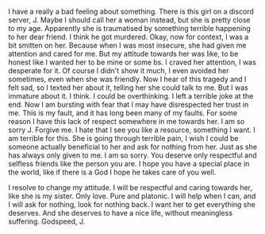 I have a really a bad feeling about something. There is this girl on a discord server, J. Maybe I should call her a woman instead, but she is pretty close to my age. Apparently she is traumatised by something terrible happening to her dear friend. I think he got murdered. Okay, now for context, I was a bit smitten on her. Because when I was most insecure, she had given me attention and cared for me. But my attitude towards her was like, to be honest like I wanted her to be mine or some bs. I craved her attention, I was desperate for it. Of course I didn't show it much, I even avoided her sometimes, even when she was friendly. Now I hear of this tragedy and I felt sad, so I texted her about it, telling her she could talk to me. But I was immature about it. I think. I could be overthinking. I left a terrible joke at the end. Now I am bursting with fear that I may have disrespected her trust in me.
This is my fault, and it has long been many of my faults. For some reason I have this lack of respect somewhere in me towards her. I am so sorry J. Forgive me. I hate that I see you like a resource, something I want. I am terrible for this. She is going through terrible pain, I wish I could be someone actually beneficial to her and ask for nothing from her. Just as she has always only given to me. I am so sorry. You deserve only respectful and selfless friends like the person you are. I hope you have a special place in the world, like if there is a God I hope he takes care of you well.

I resolve to change my attitude. I will be respectful and caring towards her, like she is my sister. Only love. Pure and platonic. I will help when I can, and I will ask for nothing, look for nothing back. I want her to get everything she deserves. And she deserves to have a nice life, without meaningless suffering. Godspeed, J.